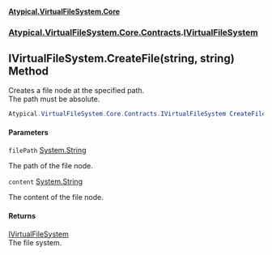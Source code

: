#### [Atypical.VirtualFileSystem.Core](VirtualFileSystem.md 'VirtualFileSystem')
### [Atypical.VirtualFileSystem.Core.Contracts](VirtualFileSystem.md#Atypical.VirtualFileSystem.Core.Contracts 'Atypical.VirtualFileSystem.Core.Contracts').[IVirtualFileSystem](IVirtualFileSystem.md 'Atypical.VirtualFileSystem.Core.Contracts.IVirtualFileSystem')

## IVirtualFileSystem.CreateFile(string, string) Method

Creates a file node at the specified path.  
The path must be absolute.

```csharp
Atypical.VirtualFileSystem.Core.Contracts.IVirtualFileSystem CreateFile(string filePath, string? content=null);
```
#### Parameters

<a name='Atypical.VirtualFileSystem.Core.Contracts.IVirtualFileSystem.CreateFile(string,string).filePath'></a>

`filePath` [System.String](https://docs.microsoft.com/en-us/dotnet/api/System.String 'System.String')

The path of the file node.

<a name='Atypical.VirtualFileSystem.Core.Contracts.IVirtualFileSystem.CreateFile(string,string).content'></a>

`content` [System.String](https://docs.microsoft.com/en-us/dotnet/api/System.String 'System.String')

The content of the file node.

#### Returns
[IVirtualFileSystem](IVirtualFileSystem.md 'Atypical.VirtualFileSystem.Core.Contracts.IVirtualFileSystem')  
The file system.